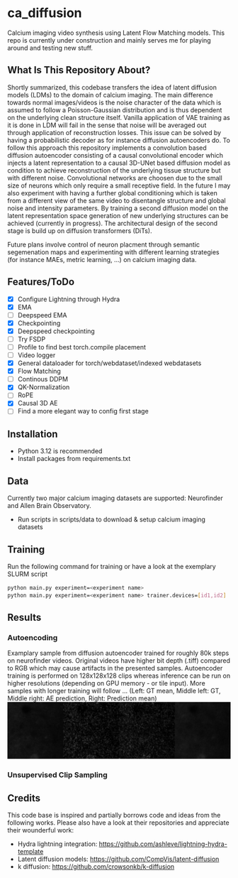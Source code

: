 # ca_diffusion
Calcium imaging video synthesis using Latent Flow Matching models.
This repo is currently under construction and mainly serves me for playing around and testing new stuff.

## What Is This Repository About?
Shortly summarized, this codebase transfers the idea of latent diffusion models (LDMs) to the domain of calcium imaging.
The main difference towards normal images/videos is the noise character of the data which is assumed to follow a Poisson-Gaussian distribution
and is thus dependent on the underlying clean structure itself. 
Vanilla application of VAE training as it is done in LDM will fail in the sense that noise will be averaged out through application of reconstruction losses.
This issue can be solved by having a probabilistic decoder as for instance diffusion autoencoders do.
To follow this approach this repository implements a convolution based diffusion autoencoder consisting of a causal convolutional encoder which injects a latent representation to a
causal 3D-UNet based diffusion model as condition to achieve reconstruction of the underlying tissue structure but with different noise.
Convolutional networks are choosen due to the small size of neurons which only require a small receptive field.
In the future I may also experiment with having a further global conditioning which is taken from a different view of the same video to disentangle structure and global noise and intensity parameters.
By training a second diffusion model on the latent representation space generation of new underlying structures can be achieved (currently in progress).
The architectural design of the second stage is build up on diffusion transformers (DiTs).

Future plans involve control of neuron placment through semantic segemenation maps and experimenting with different learning strategies (for instance MAEs, metric learning, ...) on calcium imaging data.

## Features/ToDo 
- [x] Configure Lightning through Hydra
- [x] EMA
- [ ] Deepspeed EMA
- [x] Checkpointing 
- [x] Deepspeed checkpointing
- [ ] Try FSDP
- [ ] Profile to find best torch.compile placement
- [ ] Video logger
- [x] General dataloader for torch/webdataset/indexed webdatasets
- [x] Flow Matching
- [ ] Continous DDPM
- [x] QK-Normalization
- [ ] RoPE
- [x] Causal 3D AE
- [ ] Find a more elegant way to config first stage

## Installation
- Python 3.12 is recommended
- Install packages from requirements.txt

## Data
Currently two major calcium imaging datasets are supported: Neurofinder and Allen Brain Observatory.
- Run scripts in scripts/data to download & setup calcium imaging datasets

## Training
Run the following command for training or have a look at the exemplary SLURM script
```sh
python main.py experiment=<experiment name>
python main.py experiment=<experiment name> trainer.devices=[id1,id2]
```

## Results

### Autoencoding
Examplary sample from diffusion autoencoder trained for roughly 80k steps on neurofinder videos. Original videos have higher bit depth (.tiff) compared to RGB which may cause artifacts in the presented samples.
Autoencoder training is performed on 128x128x128 clips whereas inference can be run on higher resolutions (depending on GPU memory - or tile input). More samples with longer training will follow ...
(Left: GT mean, Middle left: GT, Middle right: AE prediction, Right: Prediction mean)
<br>
<img src="media/autoencoding_example.gif" width=512 height=128/>

### Unsupervised Clip Sampling

## Credits
This code base is inspired and partially borrows code and ideas from the following works. 
Please also have a look at their repositories and appreciate their wounderful work:
 - Hydra lightning integration: https://github.com/ashleve/lightning-hydra-template
 - Latent diffusion models: https://github.com/CompVis/latent-diffusion
 - k diffusion: https://github.com/crowsonkb/k-diffusion
